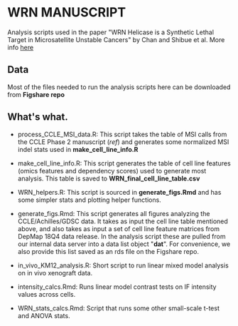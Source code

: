 # WRN MANUSCRIPT

Analysis scripts used in the paper "WRN Helicase is a Synthetic Lethal Target in Microsatellite Unstable Cancers" by Chan and Shibue et al. More info [here](https://depmap.org/WRN/)

## Data

Most of the files needed to run the analysis scripts here can be downloaded from **Figshare repo**

## What's what.

* process_CCLE_MSI_data.R: This script takes the table of MSI calls from the CCLE Phase 2 manuscript (*ref*) and generates some normalized MSI indel stats used in **make_cell_line_info.R**

* make_cell_line_info.R: This script generates the table of cell line features (omics features and dependency scores) used to generate most analysis. This table is saved to **WRN_final_cell_line_table.csv**

* WRN_helpers.R: This script is sourced in **generate_figs.Rmd** and has some simpler stats and plotting helper functions.

* generate_figs.Rmd: This script generates all figures analyzing the CCLE/Achilles/GDSC data. It takes as input the cell line table mentioned above, and also takes as input a set of cell line feature matrices from DepMap 18Q4 data release. In the analysis script these are pulled from our internal data server into a data list object "**dat**". For convenience, we also provide this list saved as an rds file on the Figshare repo.

* in_vivo_KM12_analysis.R: Short script to run linear mixed model analysis on in vivo xenograft data.

* intensity_calcs.Rmd: Runs linear model contrast tests on IF intensity values across cells.

* WRN_stats_calcs.Rmd: Script that runs some other small-scale t-test and ANOVA stats.